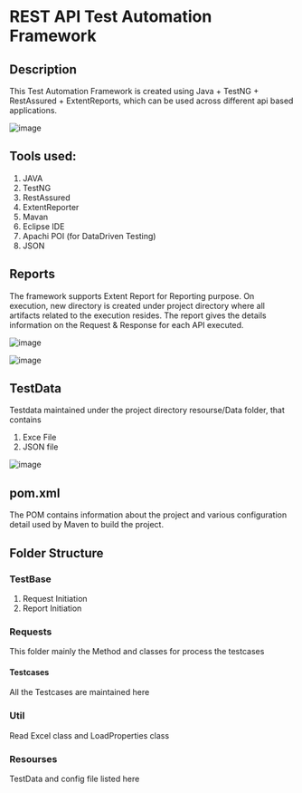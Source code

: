 # REST API Test Automation Framework

## Description

This Test Automation Framework is created using Java + TestNG + RestAssured + ExtentReports, which can be used across different api based applications.

![image](https://user-images.githubusercontent.com/88130729/231573331-998e8526-5320-42d1-92d2-60de39b933ba.png)

## Tools used:

1. JAVA
2. TestNG
3. RestAssured
4. ExtentReporter
5. Mavan
6. Eclipse IDE
7. Apachi POI (for DataDriven Testing)
8. JSON

## Reports
The framework supports Extent Report for Reporting purpose. On execution, new directory is created under project directory where all artifacts related to the execution resides. The report gives the details information on the Request & Response for each API executed. 

![image](https://user-images.githubusercontent.com/88130729/231572613-8dfe0243-9c39-47bd-a69f-c7b5ef561a03.png)

![image](https://user-images.githubusercontent.com/88130729/231572750-d47bd1f9-74c4-4e45-9578-b474b70b7bbe.png)

## TestData
Testdata maintained under the project directory resourse/Data folder, that contains
1. Exce File
2. JSON file

![image](https://user-images.githubusercontent.com/88130729/231574601-8d7af3aa-6c7d-4054-9928-824b1fae6aca.png)

## pom.xml
The POM contains information about the project and various configuration detail used by Maven to build the project.

## Folder Structure 
### TestBase 
1. Request Initiation 
2. Report Initiation  
### Requests 
This folder mainly the Method and classes for process the testcases
#### Testcases
All the Testcases are maintained here
### Util
Read Excel class and LoadProperties class 
### Resourses 
TestData and config file listed here




